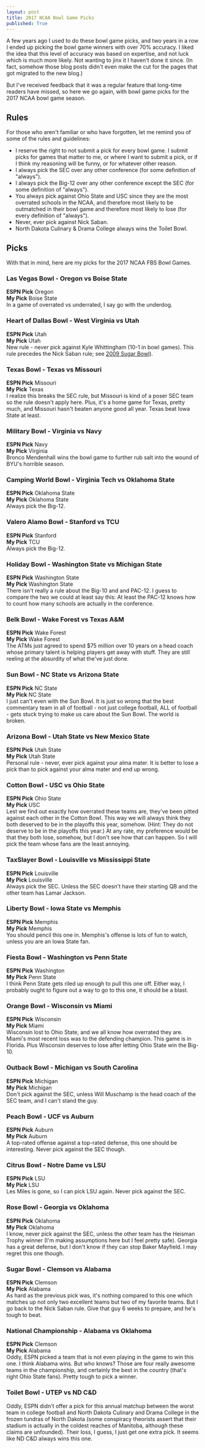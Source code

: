 ```yaml
---
layout: post
title: 2017 NCAA Bowl Game Picks
published: True
---
```

A few years ago I used to do these bowl game picks, and two years in a row I ended up picking the bowl game winners with over 70% accuracy.  I liked the idea that this level of accuracy was based on expertise, and not luck which is much more likely.  Not wanting to jinx it I haven't done it since.  (In fact, somehow those blog posts didn't even make the cut for the pages that got migrated to the new blog.)

But I've received feedback that it was a regular feature that long-time readers have missed, so here we go again, with bowl game picks for the 2017 NCAA bowl game season.

## Rules
For those who aren't familiar or who have forgotten, let me remind you of some of the rules and guidelines:
* I reserve the right to not submit a pick for every bowl game.  I submit picks for games that matter to me, or where I want to submit a pick, or if I think my reasoning will be funny, or for whatever other reason.
* I always pick the SEC over any other conference (for some definition of "always").
* I always pick the Big-12 over any other conference except the SEC (for some definition of "always").
* You always pick against Ohio State and USC since they are the most overrated schools in the NCAA, and therefore most likely to be outmatched in their bowl game and therefore most likely to lose (for every definition of "always").
* Never, ever pick against Nick Saban.
* North Dakota Culinary & Drama College always wins the Toilet Bowl.

## Picks
With that in mind, here are my picks for the 2017 NCAA FBS Bowl Games.

### Las Vegas Bowl - Oregon vs Boise State
**ESPN Pick** Oregon<br>
**My Pick** Boise State<br>
In a game of overrated vs underrated, I say go with the underdog.

### Heart of Dallas Bowl - West Virginia vs Utah
**ESPN Pick** Utah<br>
**My Pick** Utah<br>
New rule - never pick against Kyle Whittingham (10-1 in bowl games).  This rule precedes the Nick Saban rule; see [2009 Sugar Bowl](https://en.wikipedia.org/wiki/2009_Sugar_Bowl)).

### Texas Bowl - Texas vs Missouri
**ESPN Pick** Missouri<br>
**My Pick** Texas<br>
I realize this breaks the SEC rule, but Missouri is kind of a poser SEC team so the rule doesn't apply here.  Plus, it's a home game for Texas, pretty much, and Missouri hasn't beaten anyone good all year.  Texas beat Iowa State at least.

### Military Bowl - Virginia vs Navy
**ESPN Pick** Navy<br>
**My Pick** Virginia<br>
Bronco Mendenhall wins the bowl game to further rub salt into the wound of BYU's horrible season.

### Camping World Bowl - Virginia Tech vs Oklahoma State
**ESPN Pick** Oklahoma State<br>
**My Pick** Oklahoma State<br>
Always pick the Big-12.

### Valero Alamo Bowl - Stanford vs TCU
**ESPN Pick** Stanford<br>
**My Pick** TCU<br>
Always pick the Big-12.

### Holiday Bowl - Washington State vs Michigan State
**ESPN Pick** Washington State<br>
**My Pick** Washington State<br>
There isn't really a rule about the Big-10 and and PAC-12.  I guess to compare the two we could at least say this:  At least the PAC-12 knows how to count how many schools are actually in the conference.

### Belk Bowl - Wake Forest vs Texas A&M
**ESPN Pick** Wake Forest<br>
**My Pick** Wake Forest<br>
The ATMs just agreed to spend $75 million over 10 years on a head coach whose primary talent is helping players get away with stuff.  They are still reeling at the absurdity of what the've just done.

### Sun Bowl - NC State vs Arizona State
**ESPN Pick** NC State<br>
**My Pick** NC State<br>
I just can't even with the Sun Bowl.  It is just so wrong that the best commentary team in all of football - not just college football, ALL of football - gets stuck trying to make us care about the Sun Bowl.  The world is broken.

### Arizona Bowl - Utah State vs New Mexico State
**ESPN Pick** Utah State<br>
**My Pick** Utah State<br>
Personal rule - never, ever pick against your alma mater.  It is better to lose a pick than to pick against your alma mater and end up wrong.

### Cotton Bowl - USC vs Ohio State
**ESPN Pick** Ohio State<br>
**My Pick** USC<br>
Lest we find out exactly how overrated these teams are, they've been pitted against each other in the Cotton Bowl.  This way we will always think they both deserved to be in the playoffs this year, somehow.  (Hint:  They do not deserve to be in the playoffs this year.)  At any rate, my preference would be that they both lose, somehow, but I don't see how that can happen.  So I will pick the team whose fans are the least annoying.

### TaxSlayer Bowl - Louisville vs Mississippi State
**ESPN Pick** Louisville<br>
**My Pick** Louisville<br>
Always pick the SEC.  Unless the SEC doesn't have their starting QB and the other team has Lamar Jackson.

### Liberty Bowl - Iowa State vs Memphis
**ESPN Pick** Memphis<br>
**My Pick** Memphis<br>
You should pencil this one in.  Memphis's offense is lots of fun to watch, unless you are an Iowa State fan.

### Fiesta Bowl - Washington vs Penn State
**ESPN Pick** Washington<br>
**My Pick** Penn State<br>
I think Penn State gets riled up enough to pull this one off.  Either way, I probably ought to figure out a way to go to this one, it should be a blast.

### Orange Bowl - Wisconsin vs Miami
**ESPN Pick** Wisconsin<br>
**My Pick** Miami<br>
Wisconsin lost to Ohio State, and we all know how overrated they are.  Miami's most recent loss was to the defending champion.  This game is in Florida.  Plus Wisconsin deserves to lose after letting Ohio State win the Big-10.

### Outback Bowl - Michigan vs South Carolina
**ESPN Pick** Michigan<br>
**My Pick** Michigan<br>
Don't pick against the SEC, unless Will Muschamp is the head coach of the SEC team, and I can't stand the guy.

### Peach Bowl - UCF vs Auburn
**ESPN Pick** Auburn<br>
**My Pick** Auburn<br>
A top-rated offense against a top-rated defense, this one should be interesting.  Never pick against the SEC though.

### Citrus Bowl - Notre Dame vs LSU
**ESPN Pick** LSU<br>
**My Pick** LSU<br>
Les Miles is gone, so I can pick LSU again.  Never pick against the SEC.

### Rose Bowl - Georgia vs Oklahoma
**ESPN Pick** Oklahoma<br>
**My Pick** Oklahoma<br>
I know, never pick against the SEC, unless the other team has the Heisman Trophy winner (I'm making assumptions here but I feel pretty safe).  Georgia has a great defense, but I don't know if they can stop Baker Mayfield.  I may regret this one though.

### Sugar Bowl - Clemson vs Alabama
**ESPN Pick** Clemson<br>
**My Pick** Alabama<br>
As hard as the previous pick was, it's nothing compared to this one which matches up not only two excellent teams but two of my favorite teams.  But I go back to the Nick Saban rule.  Give that guy 6 weeks to prepare, and he's tough to beat.

### National Championship - Alabama vs Oklahoma
**ESPN Pick** Clemson<br>
**My Pick** Alabama<br>
Oddly, ESPN picked a team that is not even playing in the game to win this one.  I think Alabama wins.  But who knows?  Those are four really awesome teams in the championship, and certainly the best in the country (that's right Ohio State fans).  Pretty tough to pick a winner.

### Toilet Bowl - UTEP vs ND C&D
Oddly, ESPN didn't offer a pick for this annual matchup between the worst team in college football and North Dakota Culinary and Drama College in the frozen tundras of North Dakota (some conspiracy theorists assert that their stadium is actually in the coldest reaches of Manitoba, although these claims are unfounded).  Their loss, I guess, I just get one extra pick.  It seems like ND C&D always wins this one.
